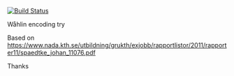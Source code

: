 [![Build Status](https://travis-ci.org/sofam/node-wahlin.svg?branch=master)](https://travis-ci.org/sofam/node-wahlin)

Wåhlin encoding try

Based on https://www.nada.kth.se/utbildning/grukth/exjobb/rapportlistor/2011/rapporter11/spaedtke_johan_11076.pdf 

Thanks